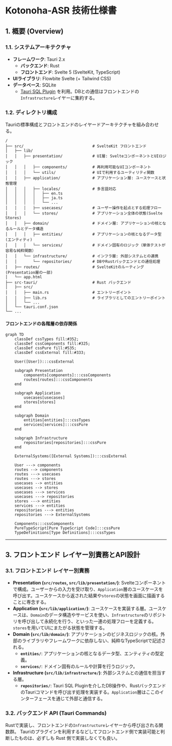 # Kotonoha-ASR 技術仕様書

## 1. 概要 (Overview)

### 1.1. システムアーキテクチャ

- **フレームワーク**: Tauri 2.x
  - **バックエンド**: Rust
  - **フロントエンド**: Svelte 5 (SvelteKit, TypeScript)
- **UIライブラリ**: Flowbite Svelte (+ Tailwind CSS)
- **データベース**: SQLite
  - [Tauri SQL Plugin](https://tauri.app/plugin/sql/) を利用。DBとの通信はフロントエンドの`Infrastructure`レイヤーに集約する。

### 1.2. ディレクトリ構成

Tauriの標準構成とフロントエンドのレイヤードアーキテクチャを組み合わせる。

```plaintext
/
├── src/                              # SvelteKit フロントエンド
│   ├── lib/
│   │   ├── presentation/             # UI層: SvelteコンポーネントとUIロジック
│   │   │   ├── components/           # 再利用可能なUIコンポーネント
│   │   │   └── utils/                # UIで利用するユーティリティ関数
│   │   ├── application/              # アプリケーション層: ユースケースと状態管理
│   │   │   ├── locales/              # 多言語対応
│   │   │   │   ├── en.ts
│   │   │   │   ├── ja.ts
│   │   │   │   └── ...
│   │   │   ├── usecases/             # ユーザー操作を起点とする処理フロー
│   │   │   └── stores/               # アプリケーション全体の状態(Svelte Stores)
│   │   ├── domain/                   # ドメイン層: アプリケーションの核となるルールとデータ構造
│   │   │   ├── entities/             # アプリケーションの核となるデータ型(エンティティ)
│   │   │   └── services/             # ドメイン固有のロジック（単体テストが容易な純粋関数）
│   │   └── infrastructure/           # インフラ層: 外部システムとの連携
│   │       └── repositories/         # DBやRustバックエンドとの通信処理
│   ├── routes/                       # SvelteKitのルーティング (Presentation層の一部)
│   └── app.html
├── src-tauri/                        # Rust バックエンド
│   ├── src/
│   │   ├── main.rs                   # エントリーポイント
│   │   ├── lib.rs                    # ライブラリとしてのエントリーポイント
│   │   └── ...
│   └── tauri.conf.json
└── ...
```

#### フロントエンドの各階層の依存関係

```mermaid
graph TD
    classDef cssTypes fill:#352;
    classDef cssComponents fill:#325;
    classDef cssPure fill:#535;
    classDef cssExternal fill:#333;

    User([User]):::cssExternal

    subgraph Presentation
        components[components]:::cssComponents
        routes[routes]:::cssComponents
    end

    subgraph Application
        usecases[usecases]
        stores[stores]
    end

    subgraph Domain
        entities[entities]:::cssTypes
        services[services]:::cssPure
    end

    subgraph Infrastructure
        repositories[repositories]:::cssPure
    end

    ExternalSystems([External Systems]):::cssExternal

    User ---> components
    routes --> components
    routes ---> usecases
    routes ---> stores
    usecases --> entities
    usecases --> stores
    usecases ---> services
    usecases ---> repositories
    stores ---> entities
    services ---> entities
    repositories ---> entities
    repositories ---> ExternalSystems

    Components:::cssComponents
    PureTypeScript[Pure TypeScript Code]:::cssPure
    TypeDefinitions[Type Definitions]:::cssTypes
```

---

## 3. フロントエンド レイヤー別責務とAPI設計

### 3.1. フロントエンド レイヤー別責務

- **Presentation (`src/routes`, `src/lib/presentation/`)**: Svelteコンポーネントで構成。ユーザーからの入力を受け取り、`Application`層のユースケースを呼び出す。ユースケースから返された結果や`stores`の状態を画面に描画することに専念する。
- **Application (`src/lib/application/`)**: ユースケースを実装する層。ユースケースは、`Domain`のデータ構造やサービスを使い、`Infrastructure`のリポジトリを呼び出して永続化を行う、といった一連の処理フローを定義する。`stores`を用いてUIにまたがる状態を管理する。
- **Domain (`src/lib/domain/`)**: アプリケーションのビジネスロジックの核。外部のライブラリやフレームワークに依存しない、純粋なTypeScriptで記述される。
  - **`entities/`**: アプリケーションの核となるデータ型、エンティティの型定義。
  - **`services/`**: ドメイン固有のルールや計算を行うロジック。
- **Infrastructure (`src/lib/infrastructure/`)**: 外部システムとの通信を担当する層。
  - **`repositories/`**: Tauri SQL Pluginを介したDB操作や、RustバックエンドのTauriコマンドを呼び出す処理を実装する。`Application`層はここのインターフェースを通じて外部と通信する。

### 3.2. バックエンド API (Tauri Commands)

Rustで実装し、フロントエンドの`Infrastructure`レイヤーから呼び出される関数群。
Tauriのプラグインを利用するなどしてフロントエンド側で実装可能と判断したものは、必ずしも Rust 側で実装しなくても良い。
